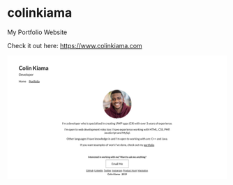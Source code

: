 # colinkiama
My Portfolio Website

Check it out here: https://www.colinkiama.com

![Website Screenshot](screenshots/colinkiamaWebsiteScreenshot.png)